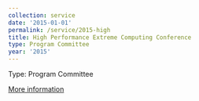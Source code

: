 ```yaml
---
collection: service
date: '2015-01-01'
permalink: /service/2015-high
title: High Performance Extreme Computing Conference
type: Program Committee
year: '2015'
---
```


Type: Program Committee

[More information](http://ieee-hpec.org/)
